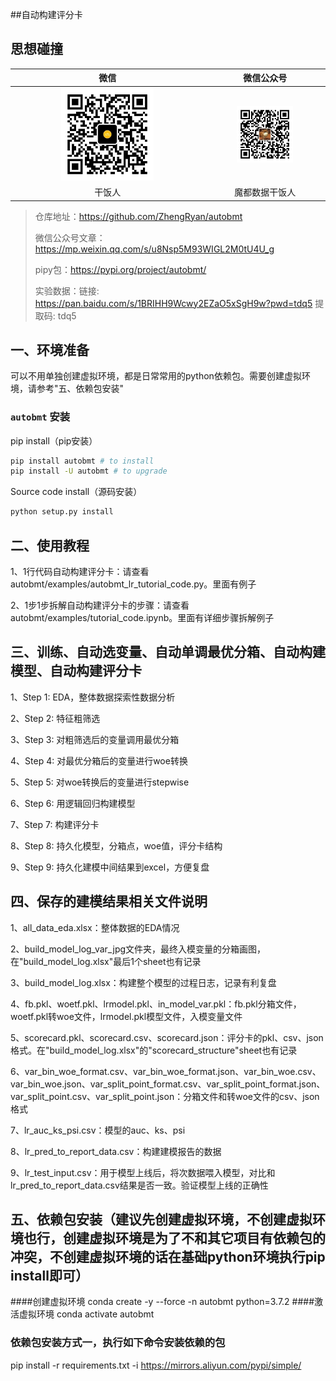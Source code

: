 ##自动构建评分卡

## 思想碰撞

|  微信 |  微信公众号 |
| :---: | :----: |
| <img src="https://github.com/ZhengRyan/autotreemodel/blob/master/images/%E5%B9%B2%E9%A5%AD%E4%BA%BA.png" alt="RyanZheng.png" width="50%" border=0/> | <img src="https://github.com/ZhengRyan/autotreemodel/blob/master/images/%E9%AD%94%E9%83%BD%E6%95%B0%E6%8D%AE%E5%B9%B2%E9%A5%AD%E4%BA%BA.png" alt="魔都数据干饭人.png" width="50%" border=0/> |
|  干饭人  | 魔都数据干饭人 |


> 仓库地址：https://github.com/ZhengRyan/autobmt
> 
> 微信公众号文章：https://mp.weixin.qq.com/s/u8Nsp5M93WIGL2M0tU4U_g
> 
> pipy包：https://pypi.org/project/autobmt/
> 
> 实验数据：链接: https://pan.baidu.com/s/1BRIHH9Wcwy2EZaO5xSgH9w?pwd=tdq5 提取码: tdq5

## 一、环境准备
可以不用单独创建虚拟环境，都是日常常用的python依赖包。需要创建虚拟环境，请参考"五、依赖包安装"

### `autobmt` 安装
pip install（pip安装）

```bash
pip install autobmt # to install
pip install -U autobmt # to upgrade
```

Source code install（源码安装）

```bash
python setup.py install
```

## 二、使用教程
1、1行代码自动构建评分卡：请查看autobmt/examples/autobmt_lr_tutorial_code.py。里面有例子

2、1步1步拆解自动构建评分卡的步骤：请查看autobmt/examples/tutorial_code.ipynb。里面有详细步骤拆解例子

## 三、训练、自动选变量、自动单调最优分箱、自动构建模型、自动构建评分卡
1、Step 1: EDA，整体数据探索性数据分析

2、Step 2: 特征粗筛选

3、Step 3: 对粗筛选后的变量调用最优分箱

4、Step 4: 对最优分箱后的变量进行woe转换

5、Step 5: 对woe转换后的变量进行stepwise

6、Step 6: 用逻辑回归构建模型

7、Step 7: 构建评分卡

8、Step 8: 持久化模型，分箱点，woe值，评分卡结构

9、Step 9: 持久化建模中间结果到excel，方便复盘

## 四、保存的建模结果相关文件说明
1、all_data_eda.xlsx：整体数据的EDA情况

2、build_model_log_var_jpg文件夹，最终入模变量的分箱画图，在"build_model_log.xlsx"最后1个sheet也有记录

3、build_model_log.xlsx：构建整个模型的过程日志，记录有利复盘

4、fb.pkl、woetf.pkl、lrmodel.pkl、in_model_var.pkl：fb.pkl分箱文件，woetf.pkl转woe文件，lrmodel.pkl模型文件，入模变量文件

5、scorecard.pkl、scorecard.csv、scorecard.json：评分卡的pkl、csv、json格式。在"build_model_log.xlsx"的"scorecard_structure"sheet也有记录

6、var_bin_woe_format.csv、var_bin_woe_format.json、var_bin_woe.csv、var_bin_woe.json、var_split_point_format.csv、var_split_point_format.json、var_split_point.csv、var_split_point.json：分箱文件和转woe文件的csv、json格式

7、lr_auc_ks_psi.csv：模型的auc、ks、psi

8、lr_pred_to_report_data.csv：构建建模报告的数据

9、lr_test_input.csv：用于模型上线后，将次数据喂入模型，对比和lr_pred_to_report_data.csv结果是否一致。验证模型上线的正确性

## 五、依赖包安装（建议先创建虚拟环境，不创建虚拟环境也行，创建虚拟环境是为了不和其它项目有依赖包的冲突，不创建虚拟环境的话在基础python环境执行pip install即可）
####创建虚拟环境
conda create -y --force -n autobmt python=3.7.2
####激活虚拟环境
conda activate autobmt

### 依赖包安装方式一，执行如下命令安装依赖的包
pip install -r requirements.txt -i https://mirrors.aliyun.com/pypi/simple/



